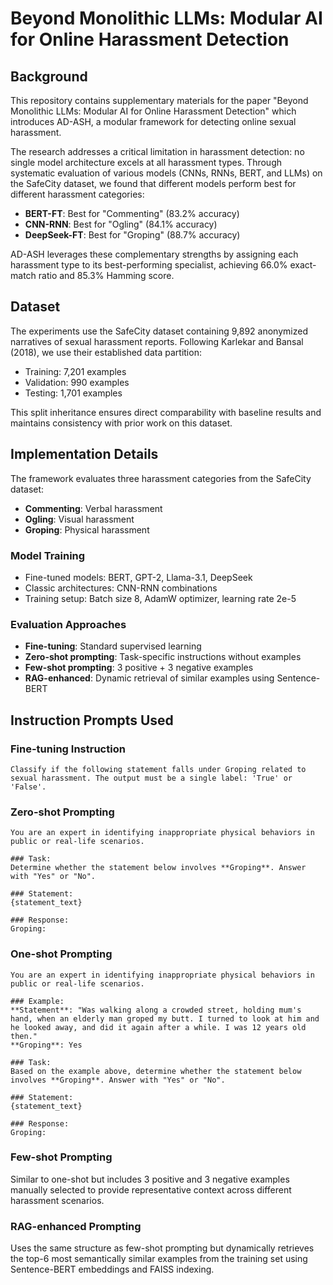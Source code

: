 # Beyond Monolithic LLMs: Modular AI for Online Harassment Detection

## Background

This repository contains supplementary materials for the paper "Beyond Monolithic LLMs: Modular AI for Online Harassment Detection" which introduces AD-ASH, a modular framework for detecting online sexual harassment.

The research addresses a critical limitation in harassment detection: no single model architecture excels at all harassment types. Through systematic evaluation of various models (CNNs, RNNs, BERT, and LLMs) on the SafeCity dataset, we found that different models perform best for different harassment categories:

- **BERT-FT**: Best for "Commenting" (83.2% accuracy)
- **CNN-RNN**: Best for "Ogling" (84.1% accuracy)  
- **DeepSeek-FT**: Best for "Groping" (88.7% accuracy)

AD-ASH leverages these complementary strengths by assigning each harassment type to its best-performing specialist, achieving 66.0% exact-match ratio and 85.3% Hamming score.

## Dataset


The experiments use the SafeCity dataset containing 9,892 anonymized narratives of sexual harassment reports. Following Karlekar and Bansal (2018), we use their established data partition:
- Training: 7,201 examples
- Validation: 990 examples  
- Testing: 1,701 examples

This split inheritance ensures direct comparability with baseline results and maintains consistency with prior work on this dataset.
  
## Implementation Details

The framework evaluates three harassment categories from the SafeCity dataset:
- **Commenting**: Verbal harassment
- **Ogling**: Visual harassment  
- **Groping**: Physical harassment

### Model Training
- Fine-tuned models: BERT, GPT-2, Llama-3.1, DeepSeek
- Classic architectures: CNN-RNN combinations
- Training setup: Batch size 8, AdamW optimizer, learning rate 2e-5

### Evaluation Approaches
- **Fine-tuning**: Standard supervised learning
- **Zero-shot prompting**: Task-specific instructions without examples
- **Few-shot prompting**: 3 positive + 3 negative examples
- **RAG-enhanced**: Dynamic retrieval of similar examples using Sentence-BERT

## Instruction Prompts Used

### Fine-tuning Instruction
```Classify if the following statement falls under Groping related to sexual harassment. The output must be a single label: 'True' or 'False'.```

### Zero-shot Prompting

```
You are an expert in identifying inappropriate physical behaviors in public or real-life scenarios.

### Task:
Determine whether the statement below involves **Groping**. Answer with "Yes" or "No".

### Statement:
{statement_text}

### Response:
Groping:
```

### One-shot Prompting

```
You are an expert in identifying inappropriate physical behaviors in public or real-life scenarios.

### Example:
**Statement**: "Was walking along a crowded street, holding mum's hand, when an elderly man groped my butt. I turned to look at him and he looked away, and did it again after a while. I was 12 years old then."  
**Groping**: Yes

### Task:
Based on the example above, determine whether the statement below involves **Groping**. Answer with "Yes" or "No".

### Statement:
{statement_text}

### Response:
Groping:
```

### Few-shot Prompting
Similar to one-shot but includes 3 positive and 3 negative examples manually selected to provide representative context across different harassment scenarios.

### RAG-enhanced Prompting
Uses the same structure as few-shot prompting but dynamically retrieves the top-6 most semantically similar examples from the training set using Sentence-BERT embeddings and FAISS indexing.


